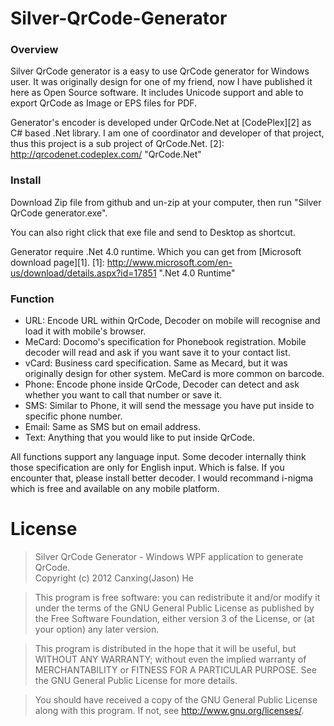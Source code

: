 Silver-QrCode-Generator
=======================

### Overview
Silver QrCode generator is a easy to use QrCode generator for Windows user. It was originally design for one of my friend, now I have published it here as Open Source software. It includes Unicode support and able to export QrCode as Image or EPS files for PDF. 

Generator's encoder is developed under QrCode.Net at [CodePlex][2] as C# based .Net library. I am one of coordinator and developer of that project, thus this project is a sub project of QrCode.Net. 
[2]: http://qrcodenet.codeplex.com/ "QrCode.Net"

### Install
Download Zip file from github and un-zip at your computer, then run "Silver QrCode generator.exe".

You can also right click that exe file and send to Desktop as shortcut. 

Generator require .Net 4.0 runtime. Which you can get from [Microsoft download page][1].
[1]: http://www.microsoft.com/en-us/download/details.aspx?id=17851 ".Net 4.0 Runtime"

### Function
* URL: Encode URL within QrCode, Decoder on mobile will recognise and load it with mobile's browser.
* MeCard: Docomo's specification for Phonebook registration. Mobile decoder will read and ask if you want save it to your contact list.
* vCard: Business card specification. Same as Mecard, but it was originally design for other system. MeCard is more common on barcode.
* Phone: Encode phone inside QrCode, Decoder can detect and ask whether you want to call that number or save it.
* SMS: Similar to Phone, it will send the message you have put inside to specific phone number.
* Email: Same as SMS but on email address.
* Text: Anything that you would like to put inside QrCode.

All functions support any language input. Some decoder internally think those specification are only for English input. Which is false. If you encounter that, please install better decoder. I would recommand i-nigma which is free and available on any mobile platform.




# License

>Silver QrCode Generator - Windows WPF application to generate QrCode.    
>Copyright (c) 2012 Canxing(Jason) He

>This program is free software: you can redistribute it and/or modify
>it under the terms of the GNU General Public License as published by
>the Free Software Foundation, either version 3 of the License, or
>(at your option) any later version.

>This program is distributed in the hope that it will be useful,
>but WITHOUT ANY WARRANTY; without even the implied warranty of
>MERCHANTABILITY or FITNESS FOR A PARTICULAR PURPOSE.  See the
>GNU General Public License for more details.

>You should have received a copy of the GNU General Public License
>along with this program.  If not, see <http://www.gnu.org/licenses/>.